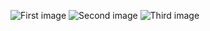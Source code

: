 ![First image](src/main/resources/static/images/1.png)
![Second image](src/main/resources/static/images/2.png)
![Third image](src/main/resources/static/images/3.png)
